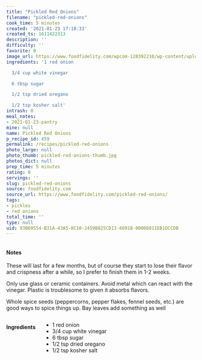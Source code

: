 ```yaml
---
title: "Pickled Red Onions"
filename: "pickled-red-onions"
cook_time: 5 minutes
created: '2021-01-23 17:18:33'
created_ts: 1611422313
description: ''
difficulty: ''
favorite: 0
image_url: https://www.foodfidelity.com/wpcom-128392210/wp-content/uploads/2020/06/pickled-onions-tight-1.jpg
ingredients: '1 red onion

  3/4 cup white vinegar

  6 tbsp sugar

  1/2 tsp dried oregano

  1/2 tsp kosher salt'
intrash: 0
meal_notes:
- 2021-01-23-pantry
mine: null
name: Pickled Red Onions
p_recipe_id: 459
permalink: /recipes/pickled-red-onions
photo_large: null
photo_thumb: pickled-red-onions-thumb.jpg
photos_dict: null
prep_time: 5 minutes
rating: 0
servings: ''
slug: pickled-red-onions
source: foodfidelity.com
source_url: https://www.foodfidelity.com/pickled-red-onions/
tags:
- pickles
- red onions
total_time: ''
type: null
uid: 93B60554-B31A-43A5-8C10-2459B825CD13-60918-00006011EB1DCCDB
---
```

<div class="large-8 medium-7 columns" id="writeup">		<div id="notes"><h4>Notes</h4>
<div class="box box-notes"><p>These will last for a few months, but of course they start to lose their flavor and crispness after a while, so I prefer to finish them in 1-2 weeks.</p>
<p>Only use glass or ceramic containers. Avoid metal which can react with the vinegar. Plastic is troublesome to given it absorbs flavors.</p>
<p>Whole spice seeds (peppercorns, pepper flakes, fennel seeds, etc.) are good ways to spice things up. Bay leaves add something as well</p>
</div></div>	</div><!-- #writeup -->
</div><!-- #row-one -->
<div class="row" id="row-two">	<div class="medium-4 small-5 columns" id="ingredients"><h4>Ingredients</h4><div class="box box-ingredients content"><ul>
<li>1 red onion</li>
<li>3/4 cup white vinegar</li>
<li>6 tbsp sugar</li>
<li>1/2 tsp dried oregano</li>
<li>1/2 tsp kosher salt</li>
</ul>
</div>	</div>	<div class="medium-6 small-7 columns" id="directions">	</div>